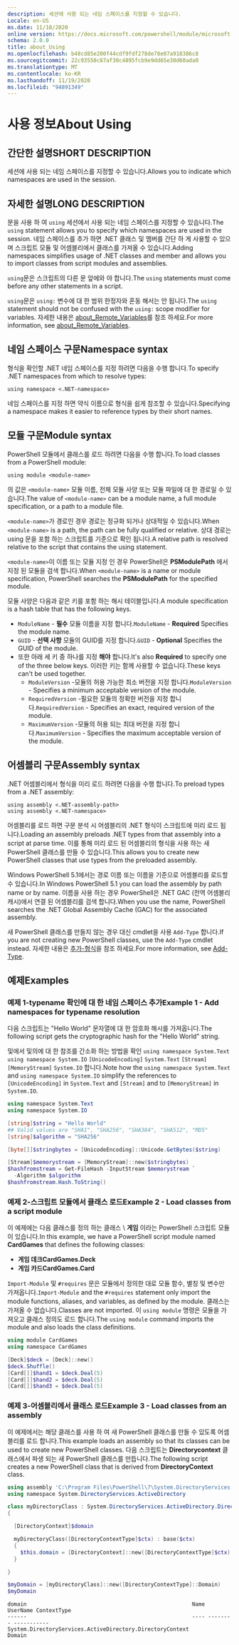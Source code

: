 ```yaml
---
description: 세션에 사용 되는 네임 스페이스를 지정할 수 있습니다.
Locale: en-US
ms.date: 11/18/2020
online version: https://docs.microsoft.com/powershell/module/microsoft.powershell.core/about/about_using?view=powershell-5.1&WT.mc_id=ps-gethelp
schema: 2.0.0
title: about_Using
ms.openlocfilehash: b48cd85e200f44cdf9fdf278de78e07a918386c8
ms.sourcegitcommit: 22c93550c87af30c4895fcb9e9dd65e30d60ada0
ms.translationtype: MT
ms.contentlocale: ko-KR
ms.lasthandoff: 11/19/2020
ms.locfileid: "94891349"
---
```

# <a name="about-using"></a><span data-ttu-id="5053f-103">사용 정보</span><span class="sxs-lookup"><span data-stu-id="5053f-103">About Using</span></span>

## <a name="short-description"></a><span data-ttu-id="5053f-104">간단한 설명</span><span class="sxs-lookup"><span data-stu-id="5053f-104">SHORT DESCRIPTION</span></span>
<span data-ttu-id="5053f-105">세션에 사용 되는 네임 스페이스를 지정할 수 있습니다.</span><span class="sxs-lookup"><span data-stu-id="5053f-105">Allows you to indicate which namespaces are used in the session.</span></span>

## <a name="long-description"></a><span data-ttu-id="5053f-106">자세한 설명</span><span class="sxs-lookup"><span data-stu-id="5053f-106">LONG DESCRIPTION</span></span>

<span data-ttu-id="5053f-107">문을 사용 하 여 `using` 세션에서 사용 되는 네임 스페이스를 지정할 수 있습니다.</span><span class="sxs-lookup"><span data-stu-id="5053f-107">The `using` statement allows you to specify which namespaces are used in the session.</span></span> <span data-ttu-id="5053f-108">네임 스페이스를 추가 하면 .NET 클래스 및 멤버를 간단 하 게 사용할 수 있으며 스크립트 모듈 및 어셈블리에서 클래스를 가져올 수 있습니다.</span><span class="sxs-lookup"><span data-stu-id="5053f-108">Adding namespaces simplifies usage of .NET classes and member and allows you to import classes from script modules and assemblies.</span></span>

<span data-ttu-id="5053f-109">`using`문은 스크립트의 다른 문 앞에와 야 합니다.</span><span class="sxs-lookup"><span data-stu-id="5053f-109">The `using` statements must come before any other statements in a script.</span></span>

<span data-ttu-id="5053f-110">`using`문은 `using:` 변수에 대 한 범위 한정자와 혼동 해서는 안 됩니다.</span><span class="sxs-lookup"><span data-stu-id="5053f-110">The `using` statement should not be confused with the `using:` scope modifier for variables.</span></span> <span data-ttu-id="5053f-111">자세한 내용은 [about_Remote_Variables](about_Remote_Variables.md)를 참조 하세요.</span><span class="sxs-lookup"><span data-stu-id="5053f-111">For more information, see [about_Remote_Variables](about_Remote_Variables.md).</span></span>

## <a name="namespace-syntax"></a><span data-ttu-id="5053f-112">네임 스페이스 구문</span><span class="sxs-lookup"><span data-stu-id="5053f-112">Namespace syntax</span></span>

<span data-ttu-id="5053f-113">형식을 확인할 .NET 네임 스페이스를 지정 하려면 다음을 수행 합니다.</span><span class="sxs-lookup"><span data-stu-id="5053f-113">To specify .NET namespaces from which to resolve types:</span></span>

```
using namespace <.NET-namespace>
```

<span data-ttu-id="5053f-114">네임 스페이스를 지정 하면 약식 이름으로 형식을 쉽게 참조할 수 있습니다.</span><span class="sxs-lookup"><span data-stu-id="5053f-114">Specifying a namespace makes it easier to reference types by their short names.</span></span>

## <a name="module-syntax"></a><span data-ttu-id="5053f-115">모듈 구문</span><span class="sxs-lookup"><span data-stu-id="5053f-115">Module syntax</span></span>

<span data-ttu-id="5053f-116">PowerShell 모듈에서 클래스를 로드 하려면 다음을 수행 합니다.</span><span class="sxs-lookup"><span data-stu-id="5053f-116">To load classes from a PowerShell module:</span></span>

```
using module <module-name>
```

<span data-ttu-id="5053f-117">의 값은 `<module-name>` 모듈 이름, 전체 모듈 사양 또는 모듈 파일에 대 한 경로일 수 있습니다.</span><span class="sxs-lookup"><span data-stu-id="5053f-117">The value of `<module-name>` can be a module name, a full module specification, or a path to a module file.</span></span>

<span data-ttu-id="5053f-118">`<module-name>`가 경로인 경우 경로는 정규화 되거나 상대적일 수 있습니다.</span><span class="sxs-lookup"><span data-stu-id="5053f-118">When `<module-name>` is a path, the path can be fully qualified or relative.</span></span> <span data-ttu-id="5053f-119">상대 경로는 using 문을 포함 하는 스크립트를 기준으로 확인 됩니다.</span><span class="sxs-lookup"><span data-stu-id="5053f-119">A relative path is resolved relative to the script that contains the using statement.</span></span>

<span data-ttu-id="5053f-120">`<module-name>`이 이름 또는 모듈 지정 인 경우 PowerShell은 **PSModulePath** 에서 지정 된 모듈을 검색 합니다.</span><span class="sxs-lookup"><span data-stu-id="5053f-120">When `<module-name>` is a name or module specification, PowerShell searches the **PSModulePath** for the specified module.</span></span>

<span data-ttu-id="5053f-121">모듈 사양은 다음과 같은 키를 포함 하는 해시 테이블입니다.</span><span class="sxs-lookup"><span data-stu-id="5053f-121">A module specification is a hash table that has the following keys.</span></span>

- <span data-ttu-id="5053f-122">`ModuleName` - **필수** 모듈 이름을 지정 합니다.</span><span class="sxs-lookup"><span data-stu-id="5053f-122">`ModuleName` - **Required** Specifies the module name.</span></span>
- <span data-ttu-id="5053f-123">`GUID` - **선택 사항** 모듈의 GUID를 지정 합니다.</span><span class="sxs-lookup"><span data-stu-id="5053f-123">`GUID` - **Optional** Specifies the GUID of the module.</span></span>
- <span data-ttu-id="5053f-124">또한 아래 세 키 중 하나를 지정 **해야** 합니다.</span><span class="sxs-lookup"><span data-stu-id="5053f-124">It's also **Required** to specify one of the three below keys.</span></span> <span data-ttu-id="5053f-125">이러한 키는 함께 사용할 수 없습니다.</span><span class="sxs-lookup"><span data-stu-id="5053f-125">These keys can't be used together.</span></span>
  - <span data-ttu-id="5053f-126">`ModuleVersion` -모듈의 허용 가능한 최소 버전을 지정 합니다.</span><span class="sxs-lookup"><span data-stu-id="5053f-126">`ModuleVersion` - Specifies a minimum acceptable version of the module.</span></span>
  - <span data-ttu-id="5053f-127">`RequiredVersion` -필요한 모듈의 정확한 버전을 지정 합니다.</span><span class="sxs-lookup"><span data-stu-id="5053f-127">`RequiredVersion` - Specifies an exact, required version of the module.</span></span>
  - <span data-ttu-id="5053f-128">`MaximumVersion` -모듈의 허용 되는 최대 버전을 지정 합니다.</span><span class="sxs-lookup"><span data-stu-id="5053f-128">`MaximumVersion` - Specifies the maximum acceptable version of the module.</span></span>

## <a name="assembly-syntax"></a><span data-ttu-id="5053f-129">어셈블리 구문</span><span class="sxs-lookup"><span data-stu-id="5053f-129">Assembly syntax</span></span>

<span data-ttu-id="5053f-130">.NET 어셈블리에서 형식을 미리 로드 하려면 다음을 수행 합니다.</span><span class="sxs-lookup"><span data-stu-id="5053f-130">To preload types from a .NET assembly:</span></span>

```
using assembly <.NET-assembly-path>
using assembly <.NET-namespace>
```

<span data-ttu-id="5053f-131">어셈블리를 로드 하면 구문 분석 시 어셈블리의 .NET 형식이 스크립트에 미리 로드 됩니다.</span><span class="sxs-lookup"><span data-stu-id="5053f-131">Loading an assembly preloads .NET types from that assembly into a script at parse time.</span></span> <span data-ttu-id="5053f-132">이를 통해 미리 로드 된 어셈블리의 형식을 사용 하는 새 PowerShell 클래스를 만들 수 있습니다.</span><span class="sxs-lookup"><span data-stu-id="5053f-132">This allows you to create new PowerShell classes that use types from the preloaded assembly.</span></span>

<span data-ttu-id="5053f-133">Windows PowerShell 5.1에서는 경로 이름 또는 이름을 기준으로 어셈블리를 로드할 수 있습니다.</span><span class="sxs-lookup"><span data-stu-id="5053f-133">In Windows PowerShell 5.1 you can load the assembly by path name or by name.</span></span> <span data-ttu-id="5053f-134">이름을 사용 하는 경우 PowerShell은 .NET GAC (전역 어셈블리 캐시)에서 연결 된 어셈블리를 검색 합니다.</span><span class="sxs-lookup"><span data-stu-id="5053f-134">When you use the name, PowerShell searches the .NET Global Assembly Cache (GAC) for the associated assembly.</span></span>

<span data-ttu-id="5053f-135">새 PowerShell 클래스를 만들지 않는 경우 대신 cmdlet을 사용 `Add-Type` 합니다.</span><span class="sxs-lookup"><span data-stu-id="5053f-135">If you are not creating new PowerShell classes, use the `Add-Type` cmdlet instead.</span></span> <span data-ttu-id="5053f-136">자세한 내용은 [추가-형식](xref:Microsoft.PowerShell.Utility.Add-Type)을 참조 하세요.</span><span class="sxs-lookup"><span data-stu-id="5053f-136">For more information, see [Add-Type](xref:Microsoft.PowerShell.Utility.Add-Type).</span></span>

## <a name="examples"></a><span data-ttu-id="5053f-137">예제</span><span class="sxs-lookup"><span data-stu-id="5053f-137">Examples</span></span>

### <a name="example-1---add-namespaces-for-typename-resolution"></a><span data-ttu-id="5053f-138">예제 1-typename 확인에 대 한 네임 스페이스 추가</span><span class="sxs-lookup"><span data-stu-id="5053f-138">Example 1 - Add namespaces for typename resolution</span></span>

<span data-ttu-id="5053f-139">다음 스크립트는 "Hello World" 문자열에 대 한 암호화 해시를 가져옵니다.</span><span class="sxs-lookup"><span data-stu-id="5053f-139">The following script gets the cryptographic hash for the "Hello World" string.</span></span>

<span data-ttu-id="5053f-140">및에서 및의에 대 한 참조를 간소화 하는 방법을 확인 `using namespace System.Text` `using namespace System.IO` `[UnicodeEncoding]` `System.Text` `[Stream]` `[MemoryStream]` `System.IO` 합니다.</span><span class="sxs-lookup"><span data-stu-id="5053f-140">Note how the `using namespace System.Text` and `using namespace System.IO` simplify the references to `[UnicodeEncoding]` in `System.Text` and `[Stream]` and to `[MemoryStream]` in `System.IO`.</span></span>

```powershell
using namespace System.Text
using namespace System.IO

[string]$string = "Hello World"
## Valid values are "SHA1", "SHA256", "SHA384", "SHA512", "MD5"
[string]$algorithm = "SHA256"

[byte[]]$stringbytes = [UnicodeEncoding]::Unicode.GetBytes($string)

[Stream]$memorystream = [MemoryStream]::new($stringbytes)
$hashfromstream = Get-FileHash -InputStream $memorystream `
  -Algorithm $algorithm
$hashfromstream.Hash.ToString()
```

### <a name="example-2---load-classes-from-a-script-module"></a><span data-ttu-id="5053f-141">예제 2-스크립트 모듈에서 클래스 로드</span><span class="sxs-lookup"><span data-stu-id="5053f-141">Example 2 - Load classes from a script module</span></span>

<span data-ttu-id="5053f-142">이 예제에는 다음 클래스를 정의 하는 클래스 \ **게임** 이라는 PowerShell 스크립트 모듈이 있습니다.</span><span class="sxs-lookup"><span data-stu-id="5053f-142">In this example, we have a PowerShell script module named **CardGames** that defines the following classes:</span></span>

- <span data-ttu-id="5053f-143">**게임 데크**</span><span class="sxs-lookup"><span data-stu-id="5053f-143">**CardGames.Deck**</span></span>
- <span data-ttu-id="5053f-144">**게임 카드**</span><span class="sxs-lookup"><span data-stu-id="5053f-144">**CardGames.Card**</span></span>

<span data-ttu-id="5053f-145">`Import-Module` 및 `#requires` 문은 모듈에서 정의한 대로 모듈 함수, 별칭 및 변수만 가져옵니다.</span><span class="sxs-lookup"><span data-stu-id="5053f-145">`Import-Module` and the `#requires` statement only import the module functions, aliases, and variables, as defined by the module.</span></span> <span data-ttu-id="5053f-146">클래스는 가져올 수 없습니다.</span><span class="sxs-lookup"><span data-stu-id="5053f-146">Classes are not imported.</span></span> <span data-ttu-id="5053f-147">이 `using module` 명령은 모듈을 가져오고 클래스 정의도 로드 합니다.</span><span class="sxs-lookup"><span data-stu-id="5053f-147">The `using module` command imports the module and also loads the class definitions.</span></span>

```powershell
using module CardGames
using namespace CardGames

[Deck]$deck = [Deck]::new()
$deck.Shuffle()
[Card[]]$hand1 = $deck.Deal(5)
[Card[]]$hand2 = $deck.Deal(5)
[Card[]]$hand3 = $deck.Deal(5)
```

### <a name="example-3---load-classes-from-an-assembly"></a><span data-ttu-id="5053f-148">예제 3-어셈블리에서 클래스 로드</span><span class="sxs-lookup"><span data-stu-id="5053f-148">Example 3 - Load classes from an assembly</span></span>

<span data-ttu-id="5053f-149">이 예제에서는 해당 클래스를 사용 하 여 새 PowerShell 클래스를 만들 수 있도록 어셈블리를 로드 합니다.</span><span class="sxs-lookup"><span data-stu-id="5053f-149">This example loads an assembly so that its classes can be used to create new PowerShell classes.</span></span> <span data-ttu-id="5053f-150">다음 스크립트는 **Directorycontext** 클래스에서 파생 되는 새 PowerShell 클래스를 만듭니다.</span><span class="sxs-lookup"><span data-stu-id="5053f-150">The following script creates a new PowerShell class that is derived from **DirectoryContext** class.</span></span>

```powershell
using assembly 'C:\Program Files\PowerShell\7\System.DirectoryServices.dll'
using namespace System.DirectoryServices.ActiveDirectory

class myDirectoryClass : System.DirectoryServices.ActiveDirectory.DirectoryContext
{

  [DirectoryContext]$domain

  myDirectoryClass([DirectoryContextType]$ctx) : base($ctx)
  {
    $this.domain = [DirectoryContext]::new([DirectoryContextType]$ctx)
  }

}

$myDomain = [myDirectoryClass]::new([DirectoryContextType]::Domain)
$myDomain
```

```Output
domain                                                    Name UserName ContextType
------                                                    ---- -------- -----------
System.DirectoryServices.ActiveDirectory.DirectoryContext                    Domain
```
